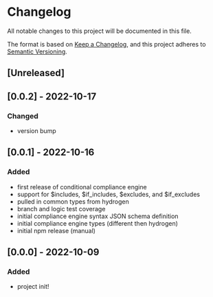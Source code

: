 # Changelog

All notable changes to this project will be documented in this file.

The format is based on [Keep a Changelog](https://keepachangelog.com/en/1.0.0/),
and this project adheres to [Semantic Versioning](https://semver.org/spec/v2.0.0.html).

## [Unreleased]

## [0.0.2] - 2022-10-17

### Changed

- version bump

## [0.0.1] - 2022-10-16

### Added

- first release of conditional compliance engine
- support for $includes, $if_includes, $excludes, and $if_excludes
- pulled in common types from hydrogen
- branch and logic test coverage
- initial compliance engine syntax JSON schema definition
- initial compliance engine types (different then hydrogen)
- initial npm release (manual)

## [0.0.0] - 2022-10-09

### Added

- project init!
